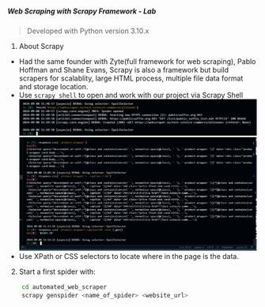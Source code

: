 ##### Web Scraping with Scrapy Framework - Lab

> Developed with Python version 3.10.x

1. About Scrapy
- Had the same founder with Zyte(full framework for web scraping), Pablo Hoffman and Shane Evans, Scrapy is also a framework but build scrapers for scalablity, large HTML process, multiple file data format and storage location.
- Use ```scrapy shell``` to open and work with our project via Scrapy Shell
![Using Scrapy Shell to Fetch](/assets/fetch_sample1.png)
![Using Scrapy Shell to Extract Data from HTML component](/assets/fetch_sample2.png)
- Use XPath or CSS selectors to locate where in the page is the data.

2. Start a first spider with:
```sh
    cd automated_web_scraper
    scrapy genspider <name_of_spider> <website_url>
```

